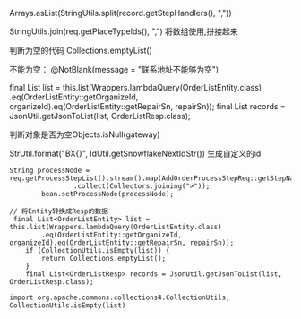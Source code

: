 Arrays.asList(StringUtils.split(record.getStepHandlers(), ","))

StringUtils.join(req.getPlaceTypeIds(), ",") 将数组使用,拼接起来

判断为空的代码
Collections.emptyList()

不能为空： @NotBlank(message = "联系地址不能够为空")

final List<OrderListEntity> list = this.list(Wrappers.lambdaQuery(OrderListEntity.class)
            .eq(OrderListEntity::getOrganizeId, organizeId).eq(OrderListEntity::getRepairSn, repairSn));
 final List<OrderListResp> records = JsonUtil.getJsonToList(list, OrderListResp.class);

 判断对象是否为空Objects.isNull(gateway)

 StrUtil.format("BX{}", IdUtil.getSnowflakeNextIdStr()) 生成自定义的id




    String processNode = req.getProcessStepList().stream().map(AddOrderProcessStepReq::getStepName)
                    .collect(Collectors.joining(">"));
            bean.setProcessNode(processNode);
    
    // 将Entity转换成Resp的数据
     final List<OrderListEntity> list = this.list(Wrappers.lambdaQuery(OrderListEntity.class)
            .eq(OrderListEntity::getOrganizeId, organizeId).eq(OrderListEntity::getRepairSn, repairSn));
        if (CollectionUtils.isEmpty(list)) {
            return Collections.emptyList();
        }
        final List<OrderListResp> records = JsonUtil.getJsonToList(list, OrderListResp.class);

```
import org.apache.commons.collections4.CollectionUtils;
CollectionUtils.isEmpty(list)
```